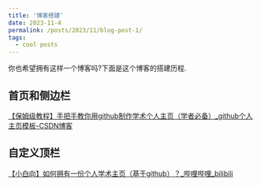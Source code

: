 ```yaml
---
title: '博客搭建'
date: 2023-11-4
permalink: /posts/2023/11/blog-post-1/
tags:
  - cool posts
---
```


你也希望拥有这样一个博客吗?下面是这个博客的搭建历程.

## 首页和侧边栏

[【保姆级教程】手把手教你用github制作学术个人主页（学者必备）_github个人主页模板-CSDN博客](https://blog.csdn.net/qd1813100174/article/details/128604858)

## 自定义顶栏

[【小白向】如何拥有一份个人学术主页（基于github）？_哔哩哔哩_bilibili](https://www.bilibili.com/video/BV16o4y187Rc/?spm_id_from=333.337.search-card.all.click&vd_source=06168f390bae49c4867767c52a20e87c)